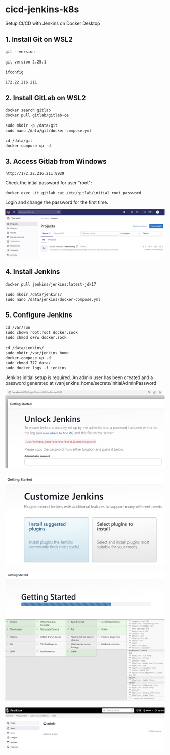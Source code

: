 # cicd-jenkins-k8s
Setup CI/CD with Jenkins on Docker Desktop

## 1. Install Git on WSL2

    git --version

    git version 2.25.1

    ifconfig

    172.22.216.211

## 2. Install GitLab on WSL2

    docker search gitlab
    docker pull gitlab/gitlab-ce

    sudo mkdir -p /data/git
    sudo nano /data/git/docker-compose.yml

    cd /data/git
    docker-compose up -d

## 3. Access Gitlab from Windows

    http://172.22.216.211:8929

Check the intial password for user "root":

    docker exec -it gitlab cat /etc/gitlab/initial_root_password

Login and change the password for the first time.

![screen-shot-login-gitlab](screen-shot/login-to-gitlab.png)

## 4. Install Jenkins

    docker pull jenkins/jenkins:latest-jdk17

    sudo mkdir /data/jenkins/
    sudo nano /data/jenkins/docker-compose.yml

## 5. Configure Jenkins

    cd /var/run
    sudo chown root:root docker.sock
    sudo chmod o+rw docker.sock

    cd /data/jenkins/
    sudo mkdir /var/jenkins_home
    docker-compose up -d
    sudo chmod 777 data/
    sudo docker logs -f jenkins

 Jenkins initial setup is required. An admin user has been created and a password generated at /var/jenkins_home/secrets/initialAdminPassword

![screen-shot-login-jenkins-01](screen-shot/jenkins-initial-page.png)

![screen-shot-login-jenkins-02](screen-shot/jenkins-after-init-password.png)

![screen-shot-login-jenkins-03](screen-shot/jenkins-getting-started.png)

![screen-shot-login-jenkins-04](screen-shot/change-password.png)